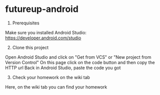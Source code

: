 # futureup-android

1. Prerequisites

Make sure you installed Android Studio: https://developer.android.com/studio

2. Clone this project

Open Android Studio and click on "Get from VCS" or "New project from Version Control"
On this page click on the code button and then copy the HTTP url
Back in Android Studio, paste the code you got

3. Check your homework on the wiki tab

Here, on the wiki tab you can find your homework
